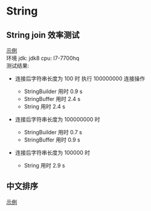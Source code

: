 
# String

## String join 效率测试
[示例](./src/main/java/string/StringJoinSpeed.java) <br>
环境 jdk: jdk8 cpu: I7-7700hq <br>
测试结果:

- 连接后字符串长度为 100 时
执行 100000000 连接操作
    - StringBuilder 用时 0.9 s
    - StringBuffer 用时 2.4 s
    - String 用时 2.4 s

- 连接后字符串长度为 100000000 时
    - StringBuilder 用时 0.7 s
    - StringBuffer 用时 0.9 s

- 连接后字符串长度为 100000 时
    - String 用时 2.9 s

## 中文排序 
[示例](./src/main/java/string/ZhSort.java)
